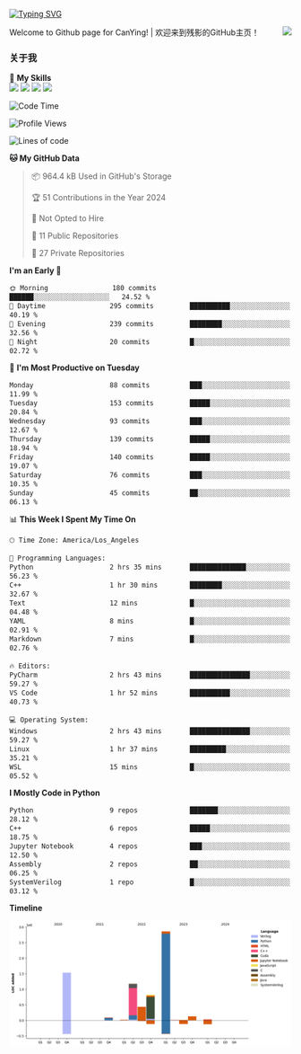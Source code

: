 [![Typing SVG](https://readme-typing-svg.herokuapp.com?size=25&duration=3000&color=00FFFF&vCenter=true&width=200&height=40&lines=Hi+Welcome+%F0%9F%91%8B%F0%9F%8F%BB;I'm+CanYing|残影)](https://git.io/typing-svg)

<a href="#">
  <img align="right" src="https://github-readme-stats.vercel.app/api?username=CanYing0913&count_private=true&rank_icon=github&show_icons=true&bg_color=15,f2f7fd,E0EAFC&" />
</a>

Welcome to Github page for CanYing! | 欢迎来到残影的GitHub主页！

### 关于我

🌟 **My Skills**  
![](https://img.shields.io/badge/-C-A8B9CC?style=flat-square&logo=C&logoColor=fff)
![](https://img.shields.io/badge/-C++-00599C?style=flat-square&logo=Cpp&logoColor=fff)
![](https://img.shields.io/badge/-Python-3776AB?style=flat-square&logo=Python&logoColor=fff)
![](https://img.shields.io/badge/-Linux-000000?style=flat-square&logo=Linux&logoColor=fff)

<!--START_SECTION:waka-->
![Code Time](http://img.shields.io/badge/Code%20Time-5%20hrs%2035%20mins-blue)

![Profile Views](http://img.shields.io/badge/Profile%20Views-51-blue)

![Lines of code](https://img.shields.io/badge/From%20Hello%20World%20I%27ve%20Written-7.1%20million%20lines%20of%20code-blue)

**🐱 My GitHub Data** 

> 📦 964.4 kB Used in GitHub's Storage 
 > 
> 🏆 51 Contributions in the Year 2024
 > 
> 🚫 Not Opted to Hire
 > 
> 📜 11 Public Repositories 
 > 
> 🔑 27 Private Repositories 
 > 
**I'm an Early 🐤** 

```text
🌞 Morning                180 commits         ██████░░░░░░░░░░░░░░░░░░░   24.52 % 
🌆 Daytime                295 commits         ██████████░░░░░░░░░░░░░░░   40.19 % 
🌃 Evening                239 commits         ████████░░░░░░░░░░░░░░░░░   32.56 % 
🌙 Night                  20 commits          █░░░░░░░░░░░░░░░░░░░░░░░░   02.72 % 
```
📅 **I'm Most Productive on Tuesday** 

```text
Monday                   88 commits          ███░░░░░░░░░░░░░░░░░░░░░░   11.99 % 
Tuesday                  153 commits         █████░░░░░░░░░░░░░░░░░░░░   20.84 % 
Wednesday                93 commits          ███░░░░░░░░░░░░░░░░░░░░░░   12.67 % 
Thursday                 139 commits         █████░░░░░░░░░░░░░░░░░░░░   18.94 % 
Friday                   140 commits         █████░░░░░░░░░░░░░░░░░░░░   19.07 % 
Saturday                 76 commits          ███░░░░░░░░░░░░░░░░░░░░░░   10.35 % 
Sunday                   45 commits          ██░░░░░░░░░░░░░░░░░░░░░░░   06.13 % 
```


📊 **This Week I Spent My Time On** 

```text
🕑︎ Time Zone: America/Los_Angeles

💬 Programming Languages: 
Python                   2 hrs 35 mins       ██████████████░░░░░░░░░░░   56.23 % 
C++                      1 hr 30 mins        ████████░░░░░░░░░░░░░░░░░   32.67 % 
Text                     12 mins             █░░░░░░░░░░░░░░░░░░░░░░░░   04.48 % 
YAML                     8 mins              █░░░░░░░░░░░░░░░░░░░░░░░░   02.91 % 
Markdown                 7 mins              █░░░░░░░░░░░░░░░░░░░░░░░░   02.76 % 

🔥 Editors: 
PyCharm                  2 hrs 43 mins       ███████████████░░░░░░░░░░   59.27 % 
VS Code                  1 hr 52 mins        ██████████░░░░░░░░░░░░░░░   40.73 % 

💻 Operating System: 
Windows                  2 hrs 43 mins       ███████████████░░░░░░░░░░   59.27 % 
Linux                    1 hr 37 mins        █████████░░░░░░░░░░░░░░░░   35.21 % 
WSL                      15 mins             █░░░░░░░░░░░░░░░░░░░░░░░░   05.52 % 
```

**I Mostly Code in Python** 

```text
Python                   9 repos             ███████░░░░░░░░░░░░░░░░░░   28.12 % 
C++                      6 repos             █████░░░░░░░░░░░░░░░░░░░░   18.75 % 
Jupyter Notebook         4 repos             ███░░░░░░░░░░░░░░░░░░░░░░   12.50 % 
Assembly                 2 repos             ██░░░░░░░░░░░░░░░░░░░░░░░   06.25 % 
SystemVerilog            1 repo              █░░░░░░░░░░░░░░░░░░░░░░░░   03.12 % 
```



**Timeline**

![Lines of Code chart](https://raw.githubusercontent.com/CanYing0913/CanYing0913/master/assets/bar_graph.png)


<!--END_SECTION:waka-->
